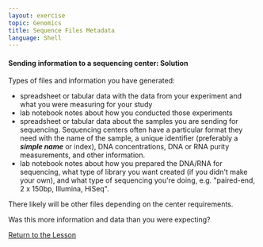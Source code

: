 ```yaml
---
layout: exercise
topic: Genomics
title: Sequence Files Metadata
language: Shell
---
```

#### Sending information to a sequencing center: Solution

Types of files and information you have generated:  
- spreadsheet or tabular data with the data from your experiment and what you were measuring for your study
- lab notebook notes about how you conducted those experiments
- spreadsheet or tabular data about the samples you are sending for sequencing. Sequencing centers often have a particular format they need with the name of the sample, a unique identifier (preferably a ***simple name*** or index), DNA concentrations, DNA or RNA purity measurements, and other information.
- lab notebook notes about how you prepared the DNA/RNA for sequencing, 
what type of library you want created (if you didn't make your own), 
and what type of sequencing you're doing, e.g. "paired-end, 
2 x 150bp, Illumina, HiSeq".

There likely will be other files depending on the center requirements.

Was this more information and data than you were expecting?

[Return to the Lesson]({{site.baseurl}}/materials/genomics-data-tidiness)